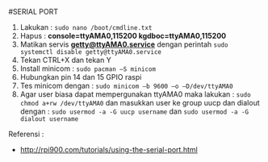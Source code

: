 #SERIAL PORT
1.	Lakukan : `sudo nano /boot/cmdline.txt`
2.	Hapus : **console=ttyAMA0,115200 kgdboc=ttyAMA0,115200**
3.	Matikan servis **getty@ttyAMA0.service** dengan perintah `sudo systemctl disable getty@ttyAMA0.service`
4.	Tekan CTRL+X dan tekan Y
5.	Install minicom : `sudo pacman –S minicom`
6.	Hubungkan pin 14 dan 15 GPIO raspi
7.	Tes minicom dengan : `sudo minicom –b 9600 –o –D/dev/ttyAMA0`
8.	Agar user biasa dapat mempergunakan ttyAMA0 maka lakukan : `sudo chmod a+rw /dev/ttyAMA0` dan masukkan user ke group uucp dan dialout dengan : `sudo usermod -a -G uucp username` dan `sudo usermod -a -G dialout username`

Referensi :
- http://rpi900.com/tutorials/using-the-serial-port.html
